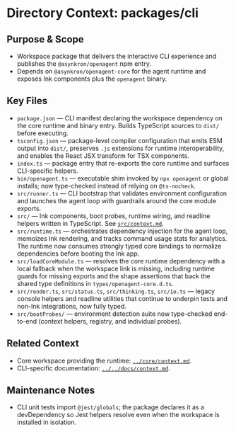 # Directory Context: packages/cli

## Purpose & Scope

- Workspace package that delivers the interactive CLI experience and publishes the `@asynkron/openagent` npm entry.
- Depends on `@asynkron/openagent-core` for the agent runtime and exposes Ink components plus the `openagent` binary.

## Key Files

- `package.json` — CLI manifest declaring the workspace dependency on the core runtime and binary entry. Builds TypeScript sources to `dist/` before executing.
- `tsconfig.json` — package-level compiler configuration that emits ESM output into `dist/`, preserves `.js` extensions for runtime interoperability, and enables the React JSX transform for TSX components.
- `index.ts` — package entry that re-exports the core runtime and surfaces CLI-specific helpers.
- `bin/openagent.ts` — executable shim invoked by `npx openagent` or global installs; now type-checked instead of relying on `@ts-nocheck`.
- `src/runner.ts` — CLI bootstrap that validates environment configuration and launches the agent loop with guardrails around the core module exports.
- `src/` — Ink components, boot probes, runtime wiring, and readline helpers written in TypeScript. See [`src/context.md`](src/context.md).
- `src/runtime.ts` — orchestrates dependency injection for the agent loop, memoizes Ink rendering, and tracks command usage stats for analytics. The runtime now consumes strongly typed core bindings to normalize dependencies before booting the Ink app.
- `src/loadCoreModule.ts` — resolves the core runtime dependency with a local fallback when the workspace link is missing, including runtime guards for missing exports and the shape assertions that back the shared type definitions in `types/openagent-core.d.ts`.
- `src/render.ts`, `src/status.ts`, `src/thinking.ts`, `src/io.ts` — legacy console helpers and readline utilities that continue to underpin tests and non-Ink integrations, now fully typed.
- `src/bootProbes/` — environment detection suite now type-checked end-to-end (context helpers, registry, and individual probes).

## Related Context

- Core workspace providing the runtime: [`../core/context.md`](../core/context.md).
- CLI-specific documentation: [`../../docs/context.md`](../../docs/context.md).

## Maintenance Notes

- CLI unit tests import `@jest/globals`; the package declares it as a devDependency so Jest helpers resolve even when the workspace is installed in isolation.
